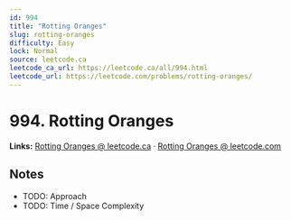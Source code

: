 ```yaml
--- 
id: 994
title: "Rotting Oranges"
slug: rotting-oranges
difficulty: Easy
lock: Normal
source: leetcode.ca
leetcode_ca_url: https://leetcode.ca/all/994.html
leetcode_url: https://leetcode.com/problems/rotting-oranges/
---
```


# 994. Rotting Oranges

**Links:** [Rotting Oranges @ leetcode.ca](https://leetcode.ca/all/994.html) · [Rotting Oranges @ leetcode.com](https://leetcode.com/problems/rotting-oranges/)

## Notes
- TODO: Approach
- TODO: Time / Space Complexity

